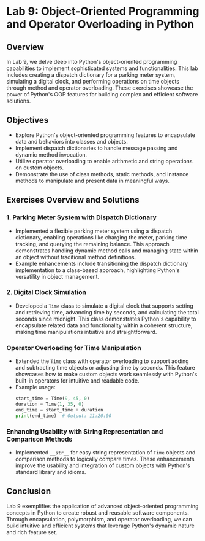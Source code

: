 # Lab 9: Object-Oriented Programming and Operator Overloading in Python

## Overview
In Lab 9, we delve deep into Python's object-oriented programming capabilities to implement sophisticated systems and functionalities. This lab includes creating a dispatch dictionary for a parking meter system, simulating a digital clock, and performing operations on time objects through method and operator overloading. These exercises showcase the power of Python's OOP features for building complex and efficient software solutions.

## Objectives
- Explore Python's object-oriented programming features to encapsulate data and behaviors into classes and objects.
- Implement dispatch dictionaries to handle message passing and dynamic method invocation.
- Utilize operator overloading to enable arithmetic and string operations on custom objects.
- Demonstrate the use of class methods, static methods, and instance methods to manipulate and present data in meaningful ways.

## Exercises Overview and Solutions

### 1. Parking Meter System with Dispatch Dictionary
- Implemented a flexible parking meter system using a dispatch dictionary, enabling operations like charging the meter, parking time tracking, and querying the remaining balance. This approach demonstrates handling dynamic method calls and managing state within an object without traditional method definitions.
- Example enhancements include transitioning the dispatch dictionary implementation to a class-based approach, highlighting Python's versatility in object management.

### 2. Digital Clock Simulation
- Developed a `Time` class to simulate a digital clock that supports setting and retrieving time, advancing time by seconds, and calculating the total seconds since midnight. This class demonstrates Python's capability to encapsulate related data and functionality within a coherent structure, making time manipulations intuitive and straightforward.

### Operator Overloading for Time Manipulation
- Extended the `Time` class with operator overloading to support adding and subtracting time objects or adjusting time by seconds. This feature showcases how to make custom objects work seamlessly with Python's built-in operators for intuitive and readable code.
- Example usage:
  ```python
  start_time = Time(9, 45, 0)
  duration = Time(1, 35, 0)
  end_time = start_time + duration
  print(end_time)  # Output: 11:20:00
  ```

### Enhancing Usability with String Representation and Comparison Methods
- Implemented `__str__` for easy string representation of `Time` objects and comparison methods to logically compare times. These enhancements improve the usability and integration of custom objects with Python's standard library and idioms.

## Conclusion
Lab 9 exemplifies the application of advanced object-oriented programming concepts in Python to create robust and reusable software components. Through encapsulation, polymorphism, and operator overloading, we can build intuitive and efficient systems that leverage Python's dynamic nature and rich feature set.
